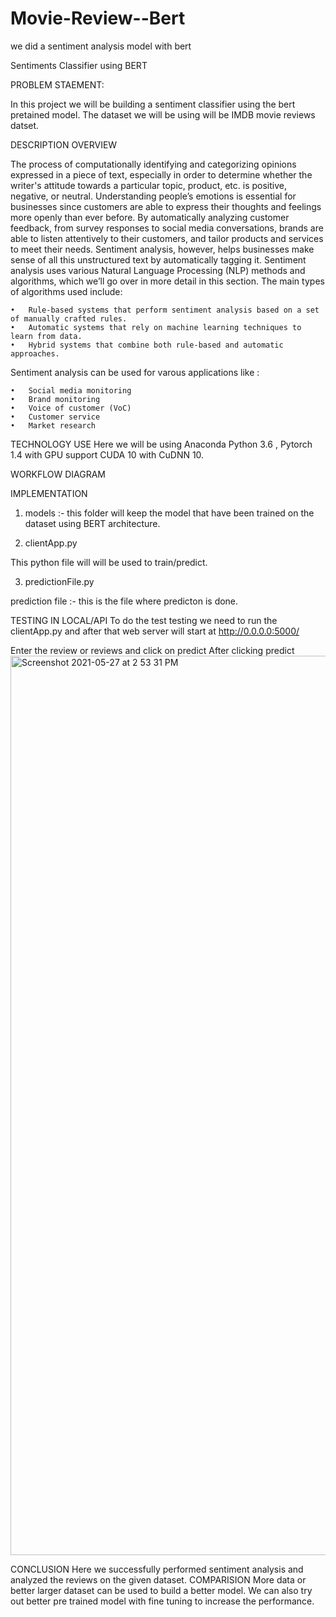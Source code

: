# Movie-Review--Bert
we did a sentiment analysis model with bert

Sentiments Classifier using BERT

PROBLEM STAEMENT:

In this project we will be building a sentiment classifier using the bert pretained model. The dataset we will be using will be IMDB movie reviews datset.


DESCRIPTION OVERVIEW


The process of computationally identifying and categorizing opinions expressed in a piece of text, especially in order to determine whether the writer's attitude towards a particular topic, product, etc. is positive, negative, or neutral. Understanding people’s emotions is essential for businesses since customers are able to express their thoughts and feelings more openly than ever before. By automatically analyzing customer feedback, from survey responses to social media conversations, brands are able to listen attentively to their customers, and tailor products and services to meet their needs.
Sentiment analysis, however, helps businesses make sense of all this unstructured text by automatically tagging it. Sentiment analysis uses various Natural Language Processing (NLP) methods and algorithms, which we’ll go over in more detail in this section.
The main types of algorithms used include:


	•	Rule-based systems that perform sentiment analysis based on a set of manually crafted rules.
	•	Automatic systems that rely on machine learning techniques to learn from data.
	•	Hybrid systems that combine both rule-based and automatic approaches.

Sentiment analysis can be used for varous applications like :


	•	Social media monitoring
	•	Brand monitoring
	•	Voice of customer (VoC)
	•	Customer service
	•	Market research


TECHNOLOGY USE
Here we will be using  Anaconda Python 3.6 , Pytorch 1.4 with GPU support CUDA 10 with CuDNN 10.

WORKFLOW DIAGRAM


IMPLEMENTATION

1. models :- this folder will keep the model that have been trained on the dataset using BERT architecture.

2.  clientApp.py

This python file will will be used to train/predict.

3. predictionFile.py


prediction file :- this is the file where predicton is done.


TESTING IN LOCAL/API
To do the test testing we need to run the clientApp.py and after that web server will start at http://0.0.0.0:5000/


Enter the review or reviews and click on predict
After clicking predict
<img width="1439" alt="Screenshot 2021-05-27 at 2 53 31 PM" src="https://user-images.githubusercontent.com/55822384/119801492-6249bb00-befb-11eb-8a2d-c4201c7084fd.png">

CONCLUSION
Here we successfully performed sentiment analysis and analyzed the reviews on the given dataset.
COMPARISION
More data or better larger dataset can be used to build a better model. We can also try out better pre trained model with fine tuning to increase the performance.

